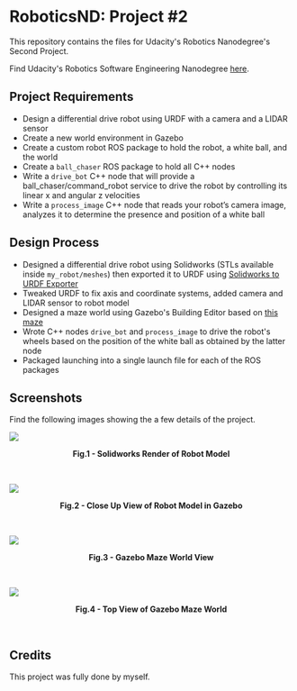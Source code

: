 # RoboticsND: Project #2
This repository contains the files for Udacity's Robotics Nanodegree's Second Project.

Find Udacity's Robotics Software Engineering Nanodegree [here](https://www.udacity.com/course/robotics-software-engineer--nd209).

## Project Requirements

- Design a differential drive robot using URDF with a camera and a LIDAR sensor
- Create a new world environment in Gazebo
- Create a custom robot ROS package to hold the robot, a white ball, and the world
- Create a `ball_chaser` ROS package to hold all C++ nodes
- Write a `drive_bot` C++ node that will provide a ball_chaser/command_robot service to drive the robot by controlling its linear x and angular z velocities
- Write a `process_image` C++ node that reads your robot’s camera image, analyzes it to determine the presence and position of a white ball

<!-- The requirements of this project were met as approved by Udacity's reviewers. -->

## Design Process

- Designed a differential drive robot using Solidworks (STLs available inside `my_robot/meshes`) then exported it to URDF using [Solidworks to URDF Exporter](https://github.com/ros/solidworks_urdf_exporter)
- Tweaked URDF to fix axis and coordinate systems, added camera and LIDAR sensor to robot model
- Designed a maze world using Gazebo's Building Editor based on [this maze](https://www.researchgate.net/figure/Sample-maze-used-in-computer-simulations_fig6_315969093)
- Wrote C++ nodes `drive_bot` and `process_image` to drive the robot's wheels based on the position of the white ball as obtained by the latter node
- Packaged launching into a single launch file for each of the ROS packages


## Screenshots

Find the following images showing the a few details of the project.

![](https://i.imgur.com/Le9zi2a.jpg)
<p align = "center"><b>Fig.1 - Solidworks Render of Robot Model</b></p>
<br />

![](https://i.imgur.com/xWLBBJS.png)
<p align = "center"><b>Fig.2 - Close Up View of Robot Model in Gazebo</b></p>
<br />

![](https://i.imgur.com/I4IoLZU.png)
<p align = "center"><b>Fig.3 - Gazebo Maze World View</b></p>
<br />

![](https://i.imgur.com/DzFbFGM.png)
<p align = "center"><b>Fig.4 - Top View of Gazebo Maze World</b></p>
<br />


## Credits

This project was fully done by myself.
